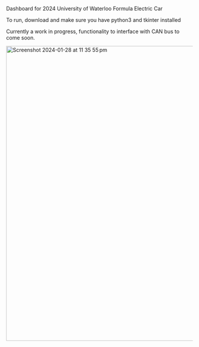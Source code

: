 Dashboard for 2024 University of Waterloo Formula Electric Car

To run, download and make sure you have python3 and tkinter installed

Currently a work in progress, functionality to interface with CAN bus to come soon.

<img width="798" alt="Screenshot 2024-01-28 at 11 35 55 pm" src="https://github.com/Alex-Dubljevic/UWFE-Dashboard/assets/57022810/00946144-1e49-4452-89d3-e0d34e2b5b56">


